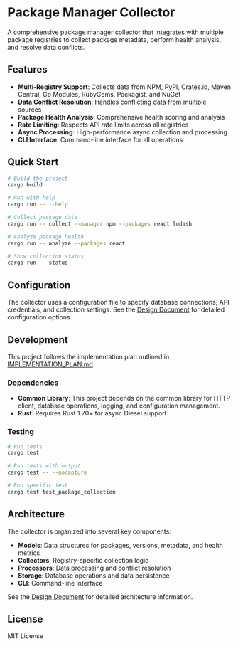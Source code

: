 # Package Manager Collector

A comprehensive package manager collector that integrates with multiple package registries to collect package metadata, perform health analysis, and resolve data conflicts.

## Features

- **Multi-Registry Support**: Collects data from NPM, PyPI, Crates.io, Maven Central, Go Modules, RubyGems, Packagist, and NuGet
- **Data Conflict Resolution**: Handles conflicting data from multiple sources
- **Package Health Analysis**: Comprehensive health scoring and analysis
- **Rate Limiting**: Respects API rate limits across all registries
- **Async Processing**: High-performance async collection and processing
- **CLI Interface**: Command-line interface for all operations

## Quick Start

```bash
# Build the project
cargo build

# Run with help
cargo run -- --help

# Collect package data
cargo run -- collect --manager npm --packages react lodash

# Analyze package health
cargo run -- analyze --packages react

# Show collection status
cargo run -- status
```

## Configuration

The collector uses a configuration file to specify database connections, API credentials, and collection settings. See the [Design Document](../../../docs/projects/01-project-selection/package-manager-collector/DESIGN.md) for detailed configuration options.

## Development

This project follows the implementation plan outlined in [IMPLEMENTATION_PLAN.md](../../../docs/projects/01-project-selection/package-manager-collector/IMPLEMENTATION_PLAN.md).

### Dependencies

- **Common Library**: This project depends on the common library for HTTP client, database operations, logging, and configuration management.
- **Rust**: Requires Rust 1.70+ for async Diesel support

### Testing

```bash
# Run tests
cargo test

# Run tests with output
cargo test -- --nocapture

# Run specific test
cargo test test_package_collection
```

## Architecture

The collector is organized into several key components:

- **Models**: Data structures for packages, versions, metadata, and health metrics
- **Collectors**: Registry-specific collection logic
- **Processors**: Data processing and conflict resolution
- **Storage**: Database operations and data persistence
- **CLI**: Command-line interface

See the [Design Document](../../../docs/projects/01-project-selection/package-manager-collector/DESIGN.md) for detailed architecture information.

## License

MIT License
